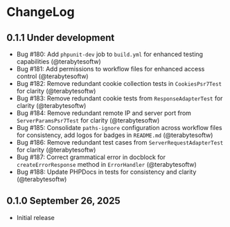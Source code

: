# ChangeLog

## 0.1.1 Under development

- Bug #180: Add `phpunit-dev` job to `build.yml` for enhanced testing capabilities (@terabytesoftw)
- Bug #181: Add permissions to workflow files for enhanced access control (@terabytesoftw)
- Bug #182: Remove redundant cookie collection tests in `CookiesPsr7Test` for clarity (@terabytesoftw)
- Bug #183: Remove redundant cookie tests from `ResponseAdapterTest` for clarity (@terabytesoftw)
- Bug #184: Remove redundant remote IP and server port from `ServerParamsPsr7Test` for clarity (@terabytesoftw)
- Bug #185: Consolidate `paths-ignore` configuration across workflow files for consistency, add logos for badges in `README.md` (@terabytesoftw)
- Bug #186: Remove redundant test cases from `ServerRequestAdapterTest` for clarity (@terabytesoftw)
- Bug #187: Correct grammatical error in docblock for `createErrorResponse` method in `ErrorHandler` (@terabytesoftw)
- Bug #188: Update PHPDocs in tests for consistency and clarity (@terabytesoftw)

## 0.1.0 September 26, 2025

- Initial release
